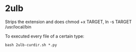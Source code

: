 # 2ulb
Strips the extension and does chmod +x TARGET, ln -s TARGET /usr/local/bin

To executed every file of a certain type:

`bash 2ulb-curdir.sh *.py`
